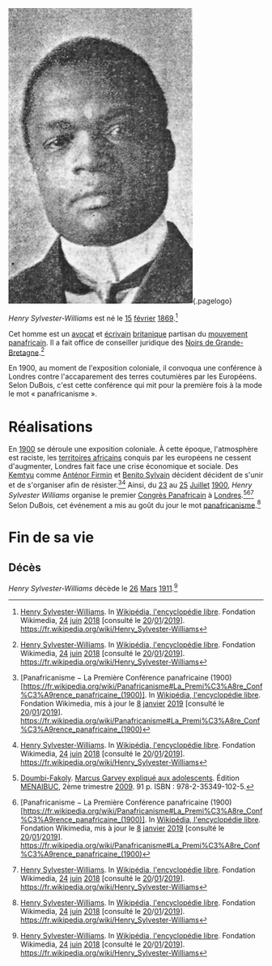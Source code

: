 <!-- TITLE: Henry Sylvester Williams -->
<!-- SUBTITLE: Présentation du panafricain Henry Sylvester Williams -->

![S Williams 1905](/uploads/personnalite/s-williams-1905.png "Henry Sylvester Williams en 1905, par E.H. Mills"){.pagelogo}

*Henry Sylvester-Williams* est né le [15]() [février]() [1869]().[^3]

Cet homme est un [avocat]() et [écrivain]() [britanique]() partisan du [mouvement panafricain](). Il a fait office de conseiller juridique des [Noirs de Grande-Bretagne]().[^3]

En 1900, au moment de l'exposition coloniale, il convoqua une conférence à Londres contre l'accaparement des terres coutumières par les Européens. Selon DuBois, c'est cette conférence qui mit pour la première fois à la mode le mot « panafricanisme ». 

# Réalisations
En [1900]() se déroule une exposition coloniale. À cette époque, l'atmosphère est raciste, les [territoires africains]() conquis par les européens ne cessent d'augmenter, Londres fait face une crise économique et sociale. Des [Kemtyu]() comme [Anténor Firmin]() et [Benito Sylvain]() décident décident de s'unir et de s'organiser afin de résister.[^2][^3]
Ainsi, du [23]() au [25]() [Juillet]() [1900](), *Henry Sylvester Williams* organise le premier [Congrès Panafricain]() à [Londres]().[^1][^2][^3]
Selon DuBois, cet événement a mis au goût du jour le mot [panafricanisme]().[^3]

# Fin de sa vie
## Décès
*Henry Sylvester-Williams* décède le [26]() [Mars]() [1911]().[^3]


<!-- Sources -->
[^1]: [Doumbi-Fakoly](/personnalite/homme/polymathe/afrique/nord-ouest/pays/mali/doumbi-fakoli). [Marcus Garvey expliqué aux adolescents](/ouvrage/documentaire/marcus-garvey-explique-aux-adolescents). Édition [MENAIBUC](/organisme/editeur/menaibuc), 2ème trimestre [2009](/histoire/date/calendrier-gregorien/par-annee/2009). 91 p. ISBN : 978-2-35349-102-5.
[^2]: [Panafricanisme − La Première Conférence panafricaine (1900)[https://fr.wikipedia.org/wiki/Panafricanisme#La_Premi%C3%A8re_Conf%C3%A9rence_panafricaine_(1900)]. In [Wikipédia, l'encyclopédie libre](https://fr.wikipedia.org). Fondation Wikimedia, mis à jour le [8]() [janvier]() [2019]() [consulté le [20]()/[01]()/[2019]()]. https://fr.wikipedia.org/wiki/Panafricanisme#La_Premi%C3%A8re_Conf%C3%A9rence_panafricaine_(1900)
[^3]: [Henry Sylvester-Williams](https://fr.wikipedia.org/wiki/Henry_Sylvester-Williams). In [Wikipédia, l'encyclopédie libre](https://fr.wikipedia.org). Fondation Wikimedia, [24]() [juin]() [2018]() [consulté le [20]()/[01]()/[2019]()]. https://fr.wikipedia.org/wiki/Henry_Sylvester-Williams